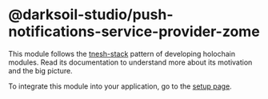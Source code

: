 # @darksoil-studio/push-notifications-service-provider-zome

This module follows the [tnesh-stack](https://darksoil.studio/tnesh-stack) pattern of developing holochain modules. Read its documentation to understand more about its motivation and the big picture.

To integrate this module into your application, go to the [setup page](/setup.md).
